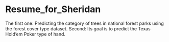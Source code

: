 # Resume_for_Sheridan
The first one: Predicting the category of trees in national forest parks using the forest cover type dataset.  Second: Its goal is to predict the Texas Hold’em Poker type of hand. 
